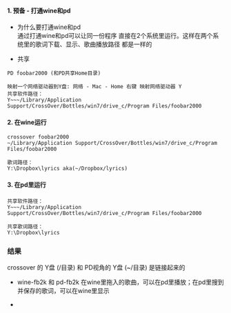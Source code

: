 
#### 1. 预备 - 打通wine和pd

- 为什么要打通wine和pd<br>
通过打通wine和pd可以让同一份程序 直接在2个系统里运行。这样在两个系统里的歌词下载、显示、歌曲播放路径 都是一样的

- 共享
```
PD foobar2000 (和PD共享Home目录)

映射一个网络驱动器到Y盘: 网络 - Mac - Home 右键 映射网络驱动器 Y
共享软件路径：
Y~~~/Library/Application Support/CrossOver/Bottles/win7/drive_c/Program Files/foobar2000
```
#### 2. 在wine运行
```
crossover foobar2000
~/Library/Application Support/CrossOver/Bottles/win7/drive_c/Program Files/foobar2000

歌词路径：
Y:\Dropbox\lyrics aka(~/Dropbox/lyrics)
```
#### 3. 在pd里运行
```
共享软件路径：
Y~~~/Library/Application Support/CrossOver/Bottles/win7/drive_c/Program Files/foobar2000

共享歌词路径：
Y:\Dropbox\lyrics
```
### 结果

crossover 的 Y盘 (/目录) 和 PD视角的 Y盘 (~/目录) 是链接起来的

- wine-fb2k 和 pd-fb2k
在wine里拖入的歌曲，可以在pd里播放；在pd里搜到并保存的歌词，可以在wine里显示

-
